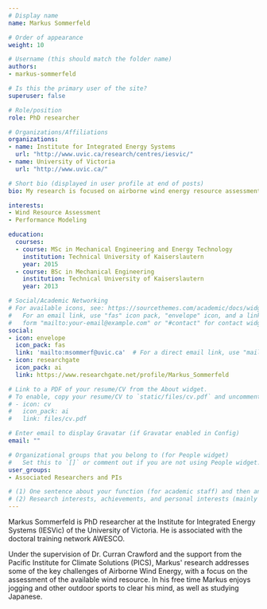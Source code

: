 ```yaml
---
# Display name
name: Markus Sommerfeld

# Order of appearance
weight: 10

# Username (this should match the folder name)
authors:
- markus-sommerfeld

# Is this the primary user of the site?
superuser: false

# Role/position
role: PhD researcher

# Organizations/Affiliations
organizations:
- name: Institute for Integrated Energy Systems
  url: "http://www.uvic.ca/research/centres/iesvic/"
- name: University of Victoria
  url: "http://www.uvic.ca/"

# Short bio (displayed in user profile at end of posts)
bio: My research is focused on airborne wind energy resource assessment and performance modeling.

interests:
- Wind Resource Assessment
- Performance Modeling

education:
  courses:
  - course: MSc in Mechanical Engineering and Energy Technology
    institution: Technical University of Kaiserslautern
    year: 2015
  - course: BSc in Mechanical Engineering
    institution: Technical University of Kaiserslautern
    year: 2013

# Social/Academic Networking
# For available icons, see: https://sourcethemes.com/academic/docs/widgets/#icons
#   For an email link, use "fas" icon pack, "envelope" icon, and a link in the
#   form "mailto:your-email@example.com" or "#contact" for contact widget.
social:
- icon: envelope
  icon_pack: fas
  link: 'mailto:msommerf@uvic.ca'  # For a direct email link, use "mailto:test@example.org".
- icon: researchgate
  icon_pack: ai
  link: https://www.researchgate.net/profile/Markus_Sommerfeld

# Link to a PDF of your resume/CV from the About widget.
# To enable, copy your resume/CV to `static/files/cv.pdf` and uncomment the lines below.  
# - icon: cv
#   icon_pack: ai
#   link: files/cv.pdf

# Enter email to display Gravatar (if Gravatar enabled in Config)
email: ""

# Organizational groups that you belong to (for People widget)
#   Set this to `[]` or comment out if you are not using People widget.  
user_groups:
- Associated Researchers and PIs

# (1) One sentence about your function (for academic staff) and then another sentence about your role(s) within the training network
# (2) Research interests, achievements, and personal interests (mainly for researchers)
---
```

Markus Sommerfeld is PhD researcher at the Institute for Integrated Energy Systems (IESVic) of the University of Victoria. He is associated with the doctoral training network AWESCO.

Under the supervision of Dr. Curran Crawford and the support from the Pacific Institute for Climate Solutions (PICS), Markus' research addresses some of the key challenges of Airborne Wind Energy, with a focus on the assessment of the available wind resource. In his free time Markus enjoys jogging and other outdoor sports to clear his mind, as well as studying Japanese.

